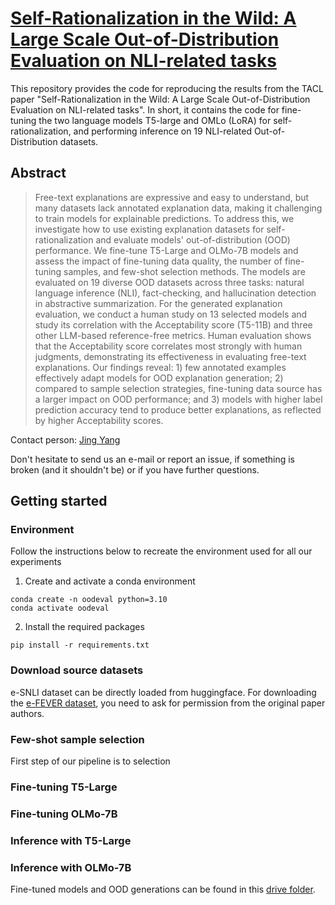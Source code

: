 # [Self-Rationalization in the Wild: A Large Scale Out-of-Distribution Evaluation on NLI-related tasks](https://openreview.net/pdf?id=KYEdQdGvAR)
This repository provides the code for reproducing the results from the TACL paper "Self-Rationalization in the Wild: A Large Scale Out-of-Distribution Evaluation on NLI-related tasks". In short, it contains the code for fine-tuning the two language models T5-large and OMLo (LoRA) for self-rationalization, and performing inference on 19 NLI-related Out-of-Distribution datasets.

## Abstract
> Free-text explanations are expressive and easy to understand, but many datasets lack annotated explanation data, making it challenging to train models for explainable predictions. To address this, we investigate how to use existing explanation datasets for self-rationalization and evaluate models' out-of-distribution (OOD) performance. We fine-tune T5-Large and OLMo-7B models and assess the impact of fine-tuning data quality, the number of fine-tuning samples, and few-shot selection methods. The models are evaluated on 19 diverse OOD datasets across three tasks: natural language inference (NLI), fact-checking, and hallucination detection in abstractive summarization. For the generated explanation evaluation, we conduct a human study on 13 selected models and study its correlation with the Acceptability score (T5-11B) and three other LLM-based reference-free metrics. Human evaluation shows that the Acceptability score correlates most strongly with human judgments, demonstrating its effectiveness in evaluating free-text explanations. Our findings reveal: 1) few annotated examples effectively adapt models for OOD explanation generation; 2) compared to sample selection strategies, fine-tuning data source has a larger impact on OOD performance; and 3) models with higher label prediction accuracy tend to produce better explanations, as reflected by higher Acceptability scores.

Contact person: [Jing Yang](mailto:jing.yang@tu-berlin.de)

Don't hesitate to send us an e-mail or report an issue, if something is broken (and it shouldn't be) or if you have further questions.

## Getting started

### Environment
Follow the instructions below to recreate the environment used for all our experiments
1. Create and activate a conda environment
```
conda create -n oodeval python=3.10
conda activate oodeval
```
2. Install the required packages
```
pip install -r requirements.txt
```
### Download source datasets
e-SNLI dataset can be directly loaded from huggingface. For downloading the [e-FEVER dataset](https://www.research-collection.ethz.ch/handle/20.500.11850/453826), you need to ask for permission from the original paper authors.

### Few-shot sample selection
First step of our pipeline is to selection 
### Fine-tuning T5-Large

### Fine-tuning OLMo-7B

### Inference with T5-Large

### Inference with OLMo-7B

Fine-tuned models and OOD generations can be found in this [drive folder](https://drive.google.com/drive/folders/0B073WIPY0sxofjhMV0E4bjdaai03ZXRYTERYQ1BTXzdnT051TkJjcEx1clBmV2xOMXRnWnM?resourcekey=0-Kx9uJNjUKuqibtO93Q0hzw&usp=drive_link).
